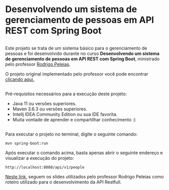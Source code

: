 #  Desenvolvendo um sistema de gerenciamento de pessoas em API REST com Spring Boot
##
Este projeto se trata de um sistema básico para o gerenciamento de pessoas e foi desenvolvido durante
no curso **Desenvolvendo um sistema de gerenciamento de pessoas em API REST com Spring Boot**, ministrado
pelo professor <a href="https://www.linkedin.com/in/rodrigopeleias/">Rodrigo Peleias</a>.

O projeto original implementado pelo professor você pode encontrar
<a href="https://github.com/rpeleias/personapi_digital_innovation_one">clicando aqui.</a>

##
Pré-requisitos necessários para a execução deste projeto:

* Java 11 ou versões superiores.
* Maven 3.6.3 ou versões superiores.
* Intellj IDEA Community Edition ou sua IDE favorita.
* Muita vontade de aprender e compartilhar conhecimento :)

##
Para executar o projeto no terminal, digite o seguinte comando:

```shell script
mvn spring-boot:run 
```

Após executar o comando acima, basta apenas abrir o seguinte endereço e visualizar a execução do projeto:

```
http://localhost:8080/api/v1/people
```

[Neste link](https://drive.google.com/file/d/1crVPOVl6ok2HeYjh3fjQuGQn2lDZVHrn/view?usp=sharing), 
seguem os slides utilizados pelo professor Rodrigo Peleias como roteiro utilizado para o desenvolvimento da API Restfull.